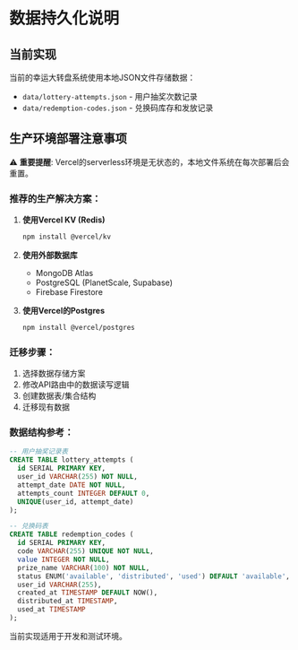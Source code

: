 # 数据持久化说明

## 当前实现

当前的幸运大转盘系统使用本地JSON文件存储数据：

- `data/lottery-attempts.json` - 用户抽奖次数记录
- `data/redemption-codes.json` - 兑换码库存和发放记录

## 生产环境部署注意事项

⚠️ **重要提醒**: Vercel的serverless环境是无状态的，本地文件系统在每次部署后会重置。

### 推荐的生产解决方案：

1. **使用Vercel KV (Redis)**
   ```bash
   npm install @vercel/kv
   ```
   
2. **使用外部数据库**
   - MongoDB Atlas
   - PostgreSQL (PlanetScale, Supabase)
   - Firebase Firestore

3. **使用Vercel的Postgres**
   ```bash
   npm install @vercel/postgres
   ```

### 迁移步骤：

1. 选择数据存储方案
2. 修改API路由中的数据读写逻辑
3. 创建数据表/集合结构
4. 迁移现有数据

### 数据结构参考：

```sql
-- 用户抽奖记录表
CREATE TABLE lottery_attempts (
  id SERIAL PRIMARY KEY,
  user_id VARCHAR(255) NOT NULL,
  attempt_date DATE NOT NULL,
  attempts_count INTEGER DEFAULT 0,
  UNIQUE(user_id, attempt_date)
);

-- 兑换码表
CREATE TABLE redemption_codes (
  id SERIAL PRIMARY KEY,
  code VARCHAR(255) UNIQUE NOT NULL,
  value INTEGER NOT NULL,
  prize_name VARCHAR(100) NOT NULL,
  status ENUM('available', 'distributed', 'used') DEFAULT 'available',
  user_id VARCHAR(255),
  created_at TIMESTAMP DEFAULT NOW(),
  distributed_at TIMESTAMP,
  used_at TIMESTAMP
);
```

当前实现适用于开发和测试环境。